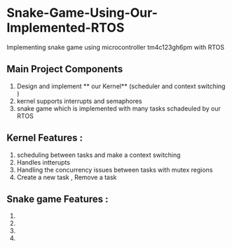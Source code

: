 # Snake-Game-Using-Our-Implemented-RTOS
Implementing snake game using microcontroller tm4c123gh6pm with RTOS

## Main Project Components
1) Design and implement ** our Kernel** (scheduler and context switching )  
2) kernel supports interrupts and semaphores 
3) snake game which is implemented with many tasks schadeuled by our RTOS 


## Kernel Features : 
1) scheduling between tasks and make a context switching 
2) Handles intterupts 
3) Handling the concurrency issues between tasks with mutex regions
4) Create a new task , Remove a task

## Snake game Features : 
1) 
2)
3)
4)
